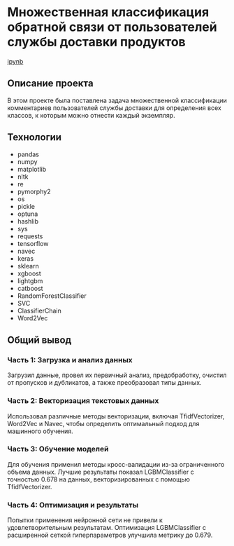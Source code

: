 # Множественная классификация обратной связи от пользователей службы доставки продуктов
[ipynb](https://github.com/yaroslav-korobkov/Portfolio/blob/main/NLP_Samokat.tech/nlp_samokat.ipynb)

## Описание проекта

В этом проекте была поставлена задача множественной классификации комментариев пользователей службы доставки для определения всех классов, к которым можно отнести каждый экземпляр.

## Технологии

- pandas
- numpy
- matplotlib
- nltk
- re
- pymorphy2
- os
- pickle
- optuna
- hashlib
- sys
- requests
- tensorflow
- navec
- keras
- sklearn
- xgboost
- lightgbm
- catboost
- RandomForestClassifier
- SVC
- ClassifierChain
- Word2Vec

## Общий вывод

### Часть 1: Загрузка и анализ данных

Загрузил данные, провел их первичный анализ, предобработку, очистил от пропусков и дубликатов, а также преобразовал типы данных.

### Часть 2: Векторизация текстовых данных

Использовал различные методы векторизации, включая TfidfVectorizer, Word2Vec и Navec, чтобы определить оптимальный подход для машинного обучения.

### Часть 3: Обучение моделей

Для обучения применил методы кросс-валидации из-за ограниченного объема данных. Лучшие результаты показал LGBMClassifier с точностью 0.678 на данных, векторизированных с помощью TfidfVectorizer.

### Часть 4: Оптимизация и результаты

Попытки применения нейронной сети не привели к удовлетворительным результатам. Оптимизация LGBMClassifier с расширенной сеткой гиперпараметров улучшила метрику до 0.679.
